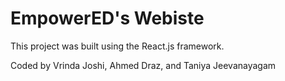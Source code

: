 # EmpowerED's Webiste

This project was built using the React.js framework.

Coded by Vrinda Joshi, Ahmed Draz, and Taniya Jeevanayagam
